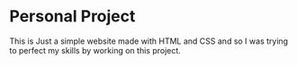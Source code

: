 # Personal Project
This is Just a simple website made with HTML and CSS and so I was trying to perfect my skills by working on this project.
